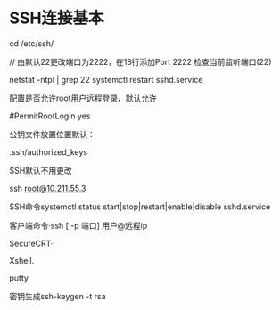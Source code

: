 # SSH连接基本

cd /etc/ssh/ 

// 由默认22更改端口为2222，在18行添加Port 2222 检查当前监听端口(22)

netstat -ntpl | grep 22 systemctl restart sshd.service 

配置是否允许root用户远程登录，默认允许

#PermitRootLogin yes 

公钥文件放置位置默认：

.ssh/authorized_keys 

SSH默认不用更改 

ssh root@10.211.55.3 

SSH命令systemctl status start|stop|restart|enable|disable sshd.service

客户端命令·ssh [ -p 端口] 用户@远程ip

SecureCRT·

Xshell.

putty 

密钥生成ssh-keygen -t rsa